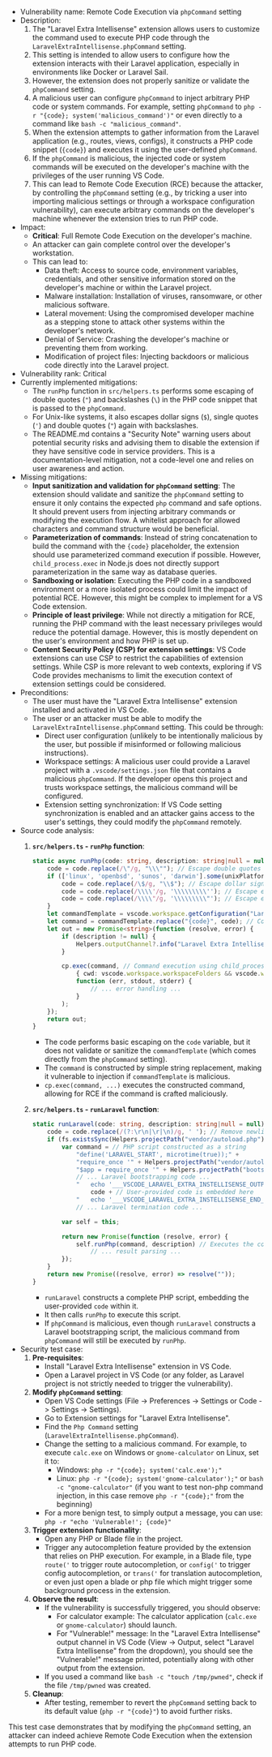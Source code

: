 - Vulnerability name: Remote Code Execution via `phpCommand` setting
- Description:
    1. The "Laravel Extra Intellisense" extension allows users to customize the command used to execute PHP code through the `LaravelExtraIntellisense.phpCommand` setting.
    2. This setting is intended to allow users to configure how the extension interacts with their Laravel application, especially in environments like Docker or Laravel Sail.
    3. However, the extension does not properly sanitize or validate the `phpCommand` setting.
    4. A malicious user can configure `phpCommand` to inject arbitrary PHP code or system commands. For example, setting `phpCommand` to `php -r "{code}; system('malicious_command')"` or even directly to a command like `bash -c "malicious_command"`.
    5. When the extension attempts to gather information from the Laravel application (e.g., routes, views, configs), it constructs a PHP code snippet (`{code}`) and executes it using the user-defined `phpCommand`.
    6. If the `phpCommand` is malicious, the injected code or system commands will be executed on the developer's machine with the privileges of the user running VS Code.
    7. This can lead to Remote Code Execution (RCE) because the attacker, by controlling the `phpCommand` setting (e.g., by tricking a user into importing malicious settings or through a workspace configuration vulnerability), can execute arbitrary commands on the developer's machine whenever the extension tries to run PHP code.
- Impact:
    - **Critical**: Full Remote Code Execution on the developer's machine.
    - An attacker can gain complete control over the developer's workstation.
    - This can lead to:
        - Data theft: Access to source code, environment variables, credentials, and other sensitive information stored on the developer's machine or within the Laravel project.
        - Malware installation: Installation of viruses, ransomware, or other malicious software.
        - Lateral movement: Using the compromised developer machine as a stepping stone to attack other systems within the developer's network.
        - Denial of Service: Crashing the developer's machine or preventing them from working.
        - Modification of project files: Injecting backdoors or malicious code directly into the Laravel project.
- Vulnerability rank: Critical
- Currently implemented mitigations:
    - The `runPhp` function in `src/helpers.ts` performs some escaping of double quotes (`"`) and backslashes (`\`) in the PHP code snippet that is passed to the `phpCommand`.
    - For Unix-like systems, it also escapes dollar signs (`$`), single quotes (`'`) and double quotes (`"`) again with backslashes.
    - The README.md contains a "Security Note" warning users about potential security risks and advising them to disable the extension if they have sensitive code in service providers. This is a documentation-level mitigation, not a code-level one and relies on user awareness and action.
- Missing mitigations:
    - **Input sanitization and validation for `phpCommand` setting**: The extension should validate and sanitize the `phpCommand` setting to ensure it only contains the expected `php` command and safe options.  It should prevent users from injecting arbitrary commands or modifying the execution flow. A whitelist approach for allowed characters and command structure would be beneficial.
    - **Parameterization of commands**: Instead of string concatenation to build the command with the `{code}` placeholder, the extension should use parameterized command execution if possible. However, `child_process.exec` in Node.js does not directly support parameterization in the same way as database queries.
    - **Sandboxing or isolation**: Executing the PHP code in a sandboxed environment or a more isolated process could limit the impact of potential RCE. However, this might be complex to implement for a VS Code extension.
    - **Principle of least privilege**: While not directly a mitigation for RCE, running the PHP command with the least necessary privileges would reduce the potential damage. However, this is mostly dependent on the user's environment and how PHP is set up.
    - **Content Security Policy (CSP) for extension settings**: VS Code extensions can use CSP to restrict the capabilities of extension settings. While CSP is more relevant to web contexts, exploring if VS Code provides mechanisms to limit the execution context of extension settings could be considered.
- Preconditions:
    - The user must have the "Laravel Extra Intellisense" extension installed and activated in VS Code.
    - The user or an attacker must be able to modify the `LaravelExtraIntellisense.phpCommand` setting. This could be through:
        - Direct user configuration (unlikely to be intentionally malicious by the user, but possible if misinformed or following malicious instructions).
        - Workspace settings: A malicious user could provide a Laravel project with a `.vscode/settings.json` file that contains a malicious `phpCommand`. If the developer opens this project and trusts workspace settings, the malicious command will be configured.
        - Extension setting synchronization: If VS Code setting synchronization is enabled and an attacker gains access to the user's settings, they could modify the `phpCommand` remotely.
- Source code analysis:
    1. **`src/helpers.ts` - `runPhp` function**:
        ```typescript
        static async runPhp(code: string, description: string|null = null) : Promise<string> {
            code = code.replace(/\"/g, "\\\""); // Escape double quotes in code
            if (['linux', 'openbsd', 'sunos', 'darwin'].some(unixPlatforms => os.platform().includes(unixPlatforms))) {
                code = code.replace(/\$/g, "\\$"); // Escape dollar signs for Unix-like systems
                code = code.replace(/\\\\'/g, '\\\\\\\\\''); // Escape escaped single quotes (over-escaping)
                code = code.replace(/\\\\"/g, '\\\\\\\\\"'); // Escape escaped double quotes (over-escaping)
            }
            let commandTemplate = vscode.workspace.getConfiguration("LaravelExtraIntellisense").get<string>('phpCommand') ?? "php -r \"{code}\"";
            let command = commandTemplate.replace("{code}", code); // Command is built by string replacement
            let out = new Promise<string>(function (resolve, error) {
                if (description != null) {
                    Helpers.outputChannel?.info("Laravel Extra Intellisense command started: " + description);
                }

                cp.exec(command, // Command execution using child_process.exec
                    { cwd: vscode.workspace.workspaceFolders && vscode.workspace.workspaceFolders.length > 0 ? vscode.workspace.workspaceFolders[0].uri.fsPath : undefined },
                    function (err, stdout, stderr) {
                        // ... error handling ...
                    }
                );
            });
            return out;
        }
        ```
        - The code performs basic escaping on the `code` variable, but it does not validate or sanitize the `commandTemplate` (which comes directly from the `phpCommand` setting).
        - The `command` is constructed by simple string replacement, making it vulnerable to injection if `commandTemplate` is malicious.
        - `cp.exec(command, ...)` executes the constructed command, allowing for RCE if the command is crafted maliciously.

    2. **`src/helpers.ts` - `runLaravel` function**:
        ```typescript
        static runLaravel(code: string, description: string|null = null) : Promise<string> {
            code = code.replace(/(?:\r\n|\r|\n)/g, ' '); // Remove newlines from code
            if (fs.existsSync(Helpers.projectPath("vendor/autoload.php")) && fs.existsSync(Helpers.projectPath("bootstrap/app.php"))) {
                var command = // PHP script constructed as a string
                    "define('LARAVEL_START', microtime(true));" +
                    "require_once '" + Helpers.projectPath("vendor/autoload.php", true) + "';" +
                    "$app = require_once '" + Helpers.projectPath("bootstrap/app.php", true) + "';" +
                    // ... Laravel bootstrapping code ...
                    "	echo '___VSCODE_LARAVEL_EXTRA_INSTELLISENSE_OUTPUT___';" +
                        code + // User-provided code is embedded here
                    "	echo '___VSCODE_LARAVEL_EXTRA_INSTELLISENSE_END_OUTPUT___';" +
                    // ... Laravel termination code ...

                var self = this;

                return new Promise(function (resolve, error) {
                    self.runPhp(command, description) // Executes the constructed PHP script using runPhp
                        // ... result parsing ...
                });
            }
            return new Promise((resolve, error) => resolve(""));
        }
        ```
        - `runLaravel` constructs a complete PHP script, embedding the user-provided `code` within it.
        - It then calls `runPhp` to execute this script.
        - If `phpCommand` is malicious, even though `runLaravel` constructs a Laravel bootstrapping script, the malicious command from `phpCommand` will still be executed by `runPhp`.
- Security test case:
    1. **Pre-requisites**:
        - Install "Laravel Extra Intellisense" extension in VS Code.
        - Open a Laravel project in VS Code (or any folder, as Laravel project is not strictly needed to trigger the vulnerability).
    2. **Modify `phpCommand` setting**:
        - Open VS Code settings (File -> Preferences -> Settings or Code -> Settings -> Settings).
        - Go to Extension settings for "Laravel Extra Intellisense".
        - Find the `Php Command` setting (`LaravelExtraIntellisense.phpCommand`).
        - Change the setting to a malicious command. For example, to execute `calc.exe` on Windows or `gnome-calculator` on Linux, set it to:
            - Windows: `php -r "{code}; system('calc.exe');"`
            - Linux: `php -r "{code}; system('gnome-calculator');"` or `bash -c "gnome-calculator"` (if you want to test non-php command injection, in this case remove `php -r "{code};"` from the beginning)
        - For a more benign test, to simply output a message, you can use: `php -r "echo 'Vulnerable!'; {code}"`
    3. **Trigger extension functionality**:
        - Open any PHP or Blade file in the project.
        - Trigger any autocompletion feature provided by the extension that relies on PHP execution. For example, in a Blade file, type `route('` to trigger route autocompletion, or `config('` to trigger config autocompletion, or `trans('` for translation autocompletion, or even just open a blade or php file which might trigger some background process in the extension.
    4. **Observe the result**:
        - If the vulnerability is successfully triggered, you should observe:
            - For calculator example: The calculator application (`calc.exe` or `gnome-calculator`) should launch.
            - For "Vulnerable!" message: In the "Laravel Extra Intellisense" output channel in VS Code (View -> Output, select "Laravel Extra Intellisense" from the dropdown), you should see the "Vulnerable!" message printed, potentially along with other output from the extension.
        - If you used a command like `bash -c "touch /tmp/pwned"`, check if the file `/tmp/pwned` was created.
    5. **Cleanup**:
        - After testing, remember to revert the `phpCommand` setting back to its default value (`php -r "{code}"`) to avoid further risks.

This test case demonstrates that by modifying the `phpCommand` setting, an attacker can indeed achieve Remote Code Execution when the extension attempts to run PHP code.
